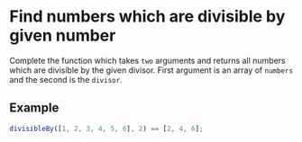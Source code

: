 # **Find numbers which are divisible by given number**

Complete the function which takes `two` arguments and returns all numbers which are divisible by the given divisor. First argument is an array of `numbers` and the second is the `divisor`.

## **Example**

```javascript
divisibleBy([1, 2, 3, 4, 5, 6], 2) == [2, 4, 6];
```
